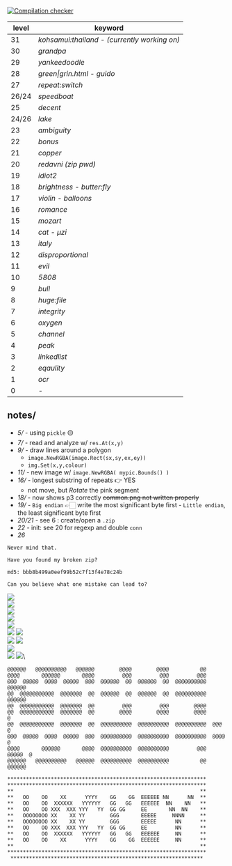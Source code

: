 [![Compilation checker](https://github.com/nuoxoxo/pythonchallenge-in-go/actions/workflows/daily.yml/badge.svg)](https://github.com/nuoxoxo/pythonchallenge-in-go/actions/workflows/daily.yml)
<br>

level | keyword
----- | -----------
31| _kohsamui:thailand - (currently working on)_ 
30| _grandpa_
29| _yankeedoodle_
28| _green\|grin.html - guido_
27| _repeat:switch_
26/24| _speedboat_ 
25| _decent_
24/26| _lake_ 
23| _ambiguity_
22| _bonus_
21| _copper_
20| _redavni (zip pwd)_
19| _idiot2_
18| _brightness - butter:fly_
17| _violin - balloons_
16| _romance_
15| _mozart_
14| _cat - μzi_
13| _italy_
12| _disproportional_
11| _evil_
10| _5808_
9 | _bull_
8 | _huge:file_
7 | _integrity_
6 | _oxygen_
5 | _channel_
4 | _peak_
3 | _linkedlist_
2 | _eqaulity_
1 | _ocr_
0 | _-_

## notes/

- _5/ -_ using `pickle` 🟡
- _7/ -_ read and analyze w/ `res.At(x,y)`
- _9/ -_ draw lines around a polygon
    - `image.NewRGBA(image.Rect(sx,sy,ex,ey))`
    - `img.Set(x,y,colour)`
- _11/ -_ new image w/ `image.NewRGBA( mypic.Bounds() )`
- _16/ -_ longest substring of repeats 👉 YES
    - not move, but _Rotate_ the pink segment
- _18/ -_ now shows p3 correctly ~~common.png not written properly~~
- _19/ -_ `Big endian` 👉🏻 write the most significant byte first - `Little endian`, the least significant byte first
- _20/21 -_ see 6 : create/open a `.zip`
- _22 -_ init: see 20 for regexp and double `conn`
- _26_

```
Never mind that.

Have you found my broken zip?

md5: bbb8b499a0eef99b52c7f13f4e78c24b

Can you believe what one mistake can lead to?
```

![](https://i.imgur.com/QK12wu6.jpeg)\
![](https://i.imgur.com/Hg8iRQ9.png)\
![](https://i.imgur.com/lA6gFck.png)\
![](https://i.imgur.com/GAgu3pk.gif)\
![](https://i.imgur.com/ETQ1fYg.jpeg)\
![](https://i.imgur.com/Hye1iM0.png) 
![](https://i.imgur.com/YuCbiUW.png)\
![](https://i.imgur.com/td4tsrf.png)
![](https://i.imgur.com/7sMieBP.png)\
![](https://i.imgur.com/QrE5Y2r.gif)\
![](https://i.imgur.com/qrV3Fta.png)
![](https://i.imgur.com/phzRKBP.png)\




```
@@@@@@   @@@@@@@@@@   @@@@@@        @@@@        @@@@          @@        
@@@@       @@@@@@       @@@@         @@@         @@@         @@@         
@@@  @@@@@  @@@@  @@@@@  @@@  @@@@@@  @@  @@@@@@  @@  @@@@@@@@@@  @@@@@@  
@@  @@@@@@@@@@@  @@@@@@@  @@  @@@@@@  @@  @@@@@@  @@  @@@@@@@@@@  @@@@@@  
@@  @@@@@@@@@@@  @@@@@@@  @@         @@@         @@@        @@@@         
@@  @@@@@@@@@@@  @@@@@@@  @@        @@@@        @@@@        @@@@        @
@@  @@@@@@@@@@@  @@@@@@@  @@  @@@@@@@@@@  @@@@@@@@@@  @@@@@@@@@@  @@@  @
@@@  @@@@@  @@@@  @@@@@  @@@  @@@@@@@@@@  @@@@@@@@@@  @@@@@@@@@@  @@@@  @
@@@@       @@@@@@       @@@@  @@@@@@@@@@  @@@@@@@@@@         @@@  @@@@@  @
@@@@@@   @@@@@@@@@@   @@@@@@  @@@@@@@@@@  @@@@@@@@@@          @@  @@@@@@  
```

```
****************************************************************
****************************************************************
**                                                            **
**   OO    OO    XX      YYYY    GG    GG  EEEEEE NN      NN  **
**   OO    OO  XXXXXX   YYYYYY   GG   GG   EEEEEE  NN    NN   **
**   OO    OO XXX  XXX YYY   YY  GG GG     EE       NN  NN    **
**   OOOOOOOO XX    XX YY        GGG       EEEEE     NNNN     **
**   OOOOOOOO XX    XX YY        GGG       EEEEE      NN      **
**   OO    OO XXX  XXX YYY   YY  GG GG     EE         NN      **
**   OO    OO  XXXXXX   YYYYYY   GG   GG   EEEEEE     NN      **
**   OO    OO    XX      YYYY    GG    GG  EEEEEE     NN      **
**                                                            **
****************************************************************
 **************************************************************
```
